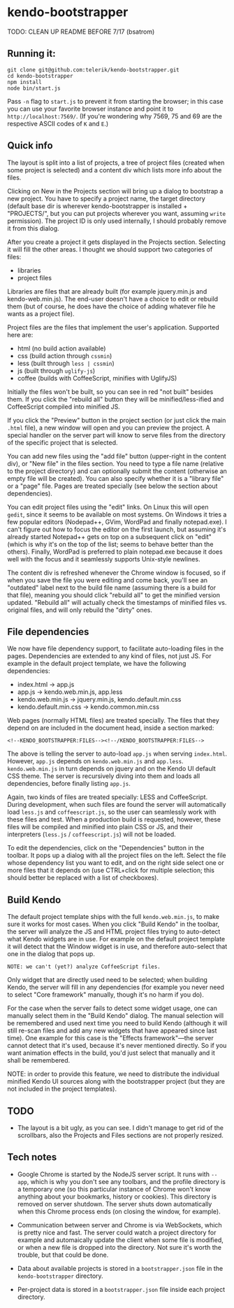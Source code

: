 kendo-bootstrapper
==================

TODO: CLEAN UP README BEFORE 7/17 (bsatrom)

## Running it:

    git clone git@github.com:telerik/kendo-bootstrapper.git
    cd kendo-bootstrapper
    npm install
    node bin/start.js

Pass `-n` flag to `start.js` to prevent it from starting the browser;
in this case you can use your favorite browser instance and point it
to `http://localhost:7569/`.  (If you're wondering why 7569, 75 and 69
are the respective ASCII codes of `K` and `E`.)

## Quick info

The layout is split into a list of projects, a tree of project files
(created when some project is selected) and a content div which lists more
info about the files.

Clicking on New in the Projects section will bring up a dialog to bootstrap
a new project.  You have to specify a project name, the target directory
(default base dir is wherever kendo-bootstrapper is installed + "PROJECTS/",
but you can put projects wherever you want, assuming `write` permission).
The project ID is only used internally, I should probably remove it from
this dialog.

After you create a project it gets displayed in the Projects section.
Selecting it will fill the other areas.  I thought we should support two
categories of files:

- libraries
- project files

Libraries are files that are already built (for example jquery.min.js and
kendo-web.min.js).  The end-user doesn't have a choice to edit or rebuild
them (but of course, he does have the choice of adding whatever file he
wants as a project file).

Project files are the files that implement the user's application.
Supported here are:

- html (no build action available)
- css (build action through `cssmin`)
- less (built through `less | cssmin`)
- js (built through `uglify-js`)
- coffee (builds with CoffeeScript, minifies with UglifyJS)

Initially the files won't be built, so you can see in red "not built"
besides them.  If you click the "rebuild all" button they will be
minified/less-ified and CoffeeScript compiled into minified JS.

If you click the "Preview" button in the project section (or just click the
main `.html` file), a new window will open and you can preview the project.
A special handler on the server part will know to serve files from the
directory of the specific project that is selected.

You can add new files using the "add file" button (upper-right in the
content div), or "New file" in the files section.  You need to type a
file name (relative to the project directory) and can optionally
submit the content (otherwise an empty file will be created).  You can
also specify whether it is a "library file" or a "page" file.  Pages
are treated specially (see below the section about dependencies).

You can edit project files using the "edit" links.  On Linux this will
open `gedit`, since it seems to be available on most systems.  On
Windows it tries a few popular editors (Nodepad++, GVim, WordPad and
finally notepad.exe).  I can't figure out how to focus the editor on
the first launch, but assuming it's already started Notepad++ gets on
top on a subsequent click on "edit" (which is why it's on the top of
the list; seems to behave better than the others).  Finally, WordPad
is preferred to plain notepad.exe because it does well with the focus
and it seamlessly supports Unix-style newlines.

The content div is refreshed whenever the Chrome window is focused, so if
when you save the file you were editing and come back, you'll see an
"outdated" label next to the build file name (assuming there is a build for
that file), meaning you should click "rebuild all" to get the minified
version updated.  "Rebuild all" will actually check the timestamps of
minified files vs. original files, and will only rebuild the "dirty" ones.

## File dependencies

We now have file dependency support, to facilitate auto-loading files
in the pages.  Dependencies are extended to any kind of files, not
just JS.  For example in the default project template, we have the
following dependencies:

- index.html → app.js
- app.js → kendo.web.min.js, app.less
- kendo.web.min.js → jquery.min.js, kendo.default.min.css
- kendo.default.min.css → kendo.common.min.css

Web pages (normally HTML files) are treated specially.  The files that
they depend on are included in the document head, inside a section
marked:

    <!--KENDO_BOOTSTRAPPER:FILES--><!--/KENDO_BOOTSTRAPPER:FILES-->

The above is telling the server to auto-load `app.js` when serving
`index.html`.  However, `app.js` depends on `kendo.web.min.js` and
`app.less`.  `kendo.web.min.js` in turn depends on jquery and on the
Kendo UI default CSS theme.  The server is recursively diving into
them and loads all dependencies, before finally listing `app.js`.

Again, two kinds of files are treated specially: LESS and
CoffeeScript.  During development, when such files are found the
server will automatically load `less.js` and `coffeescript.js`, so the
user can seamlessly work with these files and test.  When a production
build is requested, however, these files will be compiled and minified
into plain CSS or JS, and their interpreters (`less.js` /
`coffeescript.js`) will not be loaded.

To edit the dependencies, click on the "Dependencies" button in the
toolbar.  It pops up a dialog with all the project files on the left.
Select the file whose dependency list you want to edit, and on the
right side select one or more files that it depends on (use CTRL+click
for multiple selection; this should better be replaced with a list of
checkboxes).

## Build Kendo

The default project template ships with the full `kendo.web.min.js`,
to make sure it works for most cases.  When you click "Build Kendo" in
the toolbar, the server will analyze the JS and HTML project files
trying to auto-detect what Kendo widgets are in use.  For example on
the default project template it will detect that the Window widget is
in use, and therefore auto-select that one in the dialog that pops up.

    NOTE: we can't (yet?) analyze CoffeeScript files.

Only widget that are directly used need to be selected; when building
Kendo, the server will fill in any dependencies (for example you never
need to select "Core framework" manually, though it's no harm if you
do).

For the case when the server fails to detect some widget usage, one
can manually select them in the "Build Kendo" dialog.  The manual
selection will be remembered and used next time you need to build
Kendo (although it will still re-scan files and add any new widgets
that have appeared since last time).  One example for this case is the
"Effects framework"—the server cannot detect that it's used, because
it's never mentioned directly.  So if you want animation effects in
the build, you'd just select that manually and it shall be remembered.

NOTE: in order to provide this feature, we need to distribute the
individual minified Kendo UI sources along with the bootstrapper
project (but they are not included in the project templates).

## TODO

- The layout is a bit ugly, as you can see.  I didn't manage to get rid of
  the scrollbars, also the Projects and Files sections are not properly
  resized.

## Tech notes

- Google Chrome is started by the NodeJS server script.  It runs with
  `--app`, which is why you don't see any toolbars, and the profile
  directory is a temporary one (so this particular instance of Chrome won't
  know anything about your bookmarks, history or cookies).  This directory
  is removed on server shutdown.  The server shuts down automatically when
  this Chrome process ends (on closing the window, for example).

- Communication between server and Chrome is via WebSockets, which is pretty
  nice and fast.  The server could watch a project directory for example and
  automaically update the client when some file is modified, or when a new
  file is dropped into the directory.  Not sure it's worth the trouble, but
  that could be done.

- Data about available projects is stored in a `bootstrapper.json` file in
  the `kendo-bootstrapper` directory.

- Per-project data is stored in a `bootstrapper.json` file inside each
  project directory.
